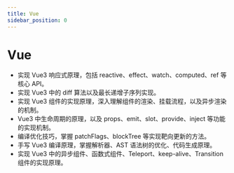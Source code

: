 ```yaml
---
title: Vue
sidebar_position: 0
---
```


# Vue

- 实现 Vue3 响应式原理，包括 reactive、effect、watch、computed、ref 等核心 API。
- 实现 Vue3 中的 diff 算法以及最长递增子序列实现。
- 实现 Vue3 组件的实现原理，深入理解组件的渲染、挂载流程，以及异步渲染的机制。
- Vue3 中生命周期的原理，以及 props、emit、slot、provide、inject 等功能的实现机制。
- 编译优化技巧，掌握 patchFlags、blockTree 等实现靶向更新的方法。
- 手写 Vue3 编译原理，掌握解析器、AST 语法树的优化、代码生成原理。
- 实现 Vue3 中的异步组件、函数式组件、Teleport、keep-alive、Transition 组件的实现原理。
